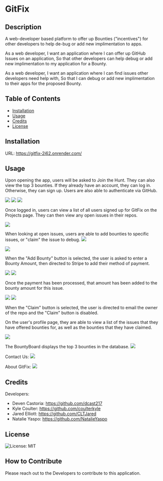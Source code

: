 # GitFix

## Description

A web-developer based platform to offer up Bounties ("incentives") for other developers to help de-bug or add new implimentation to apps.

As a web developer,
I want an application where I can offer up GitHub Issues on an application,
So that other developers can help debug or add new implimentation to my application for a Bounty.

As a web developer,
I want an application where I can find issues other developers need help with,
So that I can debug or add new implimentation to their apps for the proposed Bounty.

## Table of Contents

- [Installation](#installation)
- [Usage](#usage)
- [Credits](#credits)
- [License](#license)

## Installation

URL: https://gitfix-2i62.onrender.com/

## Usage

Upon opening the app, users will be asked to Join the Hunt.  They can also view the top 3 bounties.
If they already have an account, they can log in.  Otherwise, they can sign up.  Users are also able to authenticate via GitHub.

<img src="./client/public/assets/Screenshot 2024-03-05 at 8.31.19 PM.png">

<img src="./client/public/assets/Screenshot 2024-03-05 at 8.31.11 PM.png">

<img src="./client/public/assets/Screenshot 2024-03-05 at 8.23.09 PM.png">

Once logged in, users can view a list of all users signed up for GitFix on the Projects page.  They can then view any open issues in their repos.

<img src="./client/public/assets/Screenshot 2024-03-05 at 8.17.29 PM.png">

When looking at open issues, users are able to add bounties to specific issues, or "claim" the issue to debug.
<img src="./client/public/assets/Screenshot 2024-03-05 at 8.30.47 PM.png">

<img src="./client/public/assets/Screenshot 2024-03-05 at 8.18.12 PM.png">

When the "Add Bounty" button is selected, the user is asked to enter a Bounty Amount, then directed to Stripe to add their method of payment.

<img src="./client/public/assets/Screenshot 2024-03-05 at 8.18.24 PM.png">

<img src="./client/public/assets/Screenshot 2024-03-05 at 8.18.35 PM.png">

Once the payment has been processed, that amount has been added to the bounty amount for this issue.

<img src="./client/public/assets/Screenshot 2024-03-05 at 8.30.06 PM.png">

<img src="./client/public/assets/Screenshot 2024-03-05 at 8.30.55 PM.png">

When the "Claim" button is selected, the user is directed to email the owner of the repo and the "Claim" button is disabled.

On the user's profile page, they are able to view a list of the issues that they have offered bounties for, as well as the bounties that they have claimed.

<img src="./client/public/assets/Screenshot 2024-03-05 at 8.17.46 PM.png">

The BountyBoard displays the top 3 bounties in the database.
<img src="./client/public/assets/Screenshot 2024-03-05 at 8.17.19 PM.png">

Contact Us:
<img src="./client/public/assets/Screenshot 2024-03-05 at 8.30.21 PM.png">

About GitFix:
<img src="./client/public/assets/Screenshot 2024-03-05 at 8.30.33 PM.png">

## Credits

Developers:
- Deven Castoria: https://github.com/dcast217
- Kyle Coulter: https://github.com/coulterkyle
- Jared Elliott: https://github.com/CLTJared
- Natalie Yaspo: https://github.com/NatalieYaspo

## License

![License: MIT](https://img.shields.io/badge/License-MIT-blue.svg)

## How to Contribute

Please reach out to the Developers to contribute to this application.

